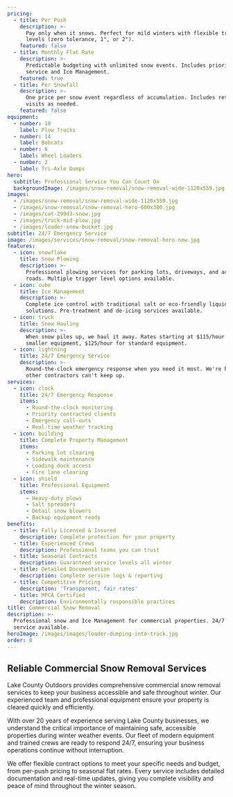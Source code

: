 ```yaml
---
pricing:
  - title: Per Push
    description: >-
      Pay only when it snows. Perfect for mild winters with flexible trigger
      levels (zero tolerance, 1", or 2").
    featured: false
  - title: Monthly Flat Rate
    description: >-
      Predictable budgeting with unlimited snow events. Includes priority
      service and Ice Management.
    featured: true
  - title: Per Snowfall
    description: >-
      One price per snow event regardless of accumulation. Includes return
      visits as needed.
    featured: false
equipment:
  - number: 10
    label: Plow Trucks
  - number: 14
    label: Bobcats
  - number: 6
    label: Wheel Loaders
  - number: 2
    label: Tri-Axle Dumps
hero:
  subtitle: Professional Service You Can Count On
  backgroundImage: /images/snow-removal/snow-removal-wide-1120x559.jpg
images:
  - /images/snow-removal/snow-removal-wide-1120x559.jpg
  - /images/snow-removal/snow-removal-hero-600x300.jpg
  - /images/cat-299d3-snow.jpg
  - /images/truck-mid-plow.jpg
  - /images/loader-snow-bucket.jpg
subtitle: 24/7 Emergency Service
image: /images/services/snow-removal/snow-removal-hero-new.jpg
features:
  - icon: snowflake
    title: Snow Plowing
    description: >-
      Professional plowing services for parking lots, driveways, and access
      roads. Multiple trigger level options available.
  - icon: cube
    title: Ice Management
    description: >-
      Complete ice control with traditional salt or eco-friendly liquid brine
      solutions. Pre-treatment and de-icing services available.
  - icon: truck
    title: Snow Hauling
    description: >-
      When snow piles up, we haul it away. Rates starting at $115/hour for
      smaller equipment, $125/hour for standard equipment.
  - icon: lightning
    title: 24/7 Emergency Service
    description: >-
      Round-the-clock emergency response when you need it most. We're here when
      other contractors can't keep up.
services:
  - icon: clock
    title: 24/7 Emergency Response
    items:
      - Round-the-clock monitoring
      - Priority contracted clients
      - Emergency call-outs
      - Real-time weather tracking
  - icon: building
    title: Complete Property Management
    items:
      - Parking lot clearing
      - Sidewalk maintenance
      - Loading dock access
      - Fire lane clearing
  - icon: shield
    title: Professional Equipment
    items:
      - Heavy-duty plows
      - Salt spreaders
      - Detail snow blowers
      - Backup equipment ready
benefits:
  - title: Fully Licensed & Insured
    description: Complete protection for your property
  - title: Experienced Crews
    description: Professional teams you can trust
  - title: Seasonal Contracts
    description: Guaranteed service levels all winter
  - title: Detailed Documentation
    description: Complete service logs & reporting
  - title: Competitive Pricing
    description: 'Transparent, fair rates'
  - title: MPCA Certified
    description: Environmentally responsible practices
title: Commercial Snow Removal
description: >-
  Professional snow and Ice Management for commercial properties. 24/7 emergency
  service available.
heroImage: /images/images/loader-dumping-into-truck.jpg
order: 0
---
```


## Reliable Commercial Snow Removal Services

Lake County Outdoors provides comprehensive commercial snow removal services to keep your business accessible and safe throughout winter. Our experienced team and professional equipment ensure your property is cleared quickly and efficiently.

With over 20 years of experience serving Lake County businesses, we understand the critical importance of maintaining safe, accessible properties during winter weather events. Our fleet of modern equipment and trained crews are ready to respond 24/7, ensuring your business operations continue without interruption.

We offer flexible contract options to meet your specific needs and budget, from per-push pricing to seasonal flat rates. Every service includes detailed documentation and real-time updates, giving you complete visibility and peace of mind throughout the winter season.
